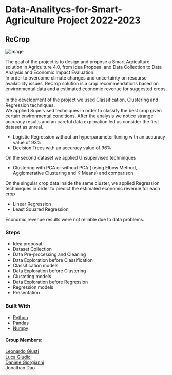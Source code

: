 # Data-Analitycs-for-Smart-Agriculture Project 2022-2023
## ReCrop

![image](https://github.com/giusti-leo/Data-Analitycs-for-Smart-Agriculture/assets/61985313/d77e5bc8-3599-446d-9e5f-c99dc64e3e7c)

The goal of the project is to design and propose a Smart Agriculture solution in Agriculture 4.0, from Idea Proposal and Data Collection to Data Analysis and Economic Impact Evaluation. <br />
In order to overcome climate changes and uncertainty on resourse availability issues, ReCrop solution is a crop recommendations based on environmental data and a estimated economic revenue for suggested crops. <br />
<br />
In the development of the project we used Classification, Clustering and Regression techniques.
<br />
We applied Supervised techniques in order to classify the best crop given certain environmental conditions. After the analysis we notice strange accuracy results and an careful data exploration led us consider the first dataset as unreal.
* Logistic Regression without an hyperparameter tuning with an accuracy value of 93%
* Decision Trees with an accuracy value of 96% 

On the second dataset we applied Unsupervised techninques
* Clustering with PCA or without PCA ( using Elbow Method, Agglomerative Clustering and K-Means) and comparison 

On the singular crop data inside the same cluster, we applied Regression techninques in order to predict the estimated economic revenue for each crop
* Linear Regression
* Least Squared Regression

Economic revenue results were not reliable due to data problems. 

### Steps
* Idea proposal
* Dataset Collection
* Data Pre-processing and Cleaning
* Data Exploration before Classification
* Classification models
* Data Exploration before Clustering
* Clusteting models
* Data Exploration before Regression
* Regression models
* Presentation

### Built With

* [Python](https://www.python.org/)
* [Pandas](https://pandas.pydata.org/)
* [Numpy](https://numpy.org/)

#### Group Members:
[Leonardo Giusti](https://github.com/giusti-leo)
<br />
[Luca Giudici](https://github.com/LucaGiudiciPoliMi)
<br />
[Daniele Giorgianni](https://github.com/DanieleGiorgianni)
<br />
Jonathan Dao
